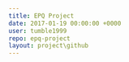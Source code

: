 ```yaml
---
title: EPQ Project
date: 2017-01-19 00:00:00 +0000
user: tumble1999
repo: epq-project
layout: project\github
---
```

